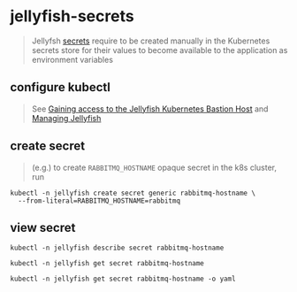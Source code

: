 # jellyfish-secrets
> Jellyfsh [secrets](https://kubernetes.io/docs/concepts/configuration/secret/) require to be created manually in the Kubernetes secrets store for their values to become available to the application as environment variables

## configure kubectl
> See [Gaining access to the Jellyfish Kubernetes Bastion Host](https://balena-io.github.io/devops-playbook/#4a0e182a-f00e-4b5c-9733-c5d727b76884) and [Managing Jellyfish](https://balena-io.github.io/devops-playbook/#6ec03f40-b371-11e9-a442-3d1a0ba3344d)


## create secret
> (e.g.) to create `RABBITMQ_HOSTNAME` opaque secret in the k8s cluster, run

    kubectl -n jellyfish create secret generic rabbitmq-hostname \
      --from-literal=RABBITMQ_HOSTNAME=rabbitmq


## view secret

    kubectl -n jellyfish describe secret rabbitmq-hostname

    kubectl -n jellyfish get secret rabbitmq-hostname

    kubectl -n jellyfish get secret rabbitmq-hostname -o yaml
